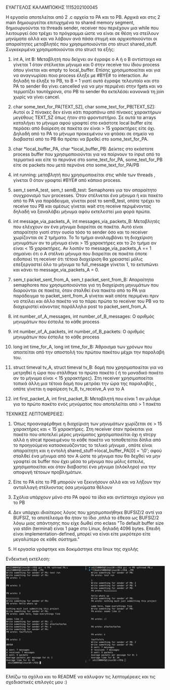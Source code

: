 ΕΥΑΓΓΕΛΟΣ ΚΑΛΑΜΠΟΚΗΣ
1115202100045

Η εργασία αποτελείται από 2 .c αρχεία το PA και το  PB. Αρχικά και στις 2 main δημιουργείται επιτυχημένα το shared memory segment, δημιουργούνται τα threads sender, receiver που περιέχουν μια while που λειτουργεί όσο τρέχει το πρόγραμμα ώστε να είναι σε θέση να στείλουν μηνύματα αλλά και να λάβουν ανά πάσα στιγμή 
και αρχικοποιούνται οι απαραίτητες μεταβλητές που χρησιμοποιούνται στο struct shared_stuff. Συγκεκριμένα χρησιμοποιούνται στο struct τα εξής:

1. int A, int B: Μεταβλητή που δείχνει αν έγραψε ο Α ή ο Β αντίστοιχα κα γίνεται 1 
όταν στέλνεται μήνυμα και 0 στην receive του ίδιου process όπου γίνεται και empty το local_buffer. Επίσης χρησιμοποιείται και για να αναγνωρίσει ποιο process έληξε με #BYE# το interaction. Αν δηλαδή το έληξε το PB, το B = 1 γιατί αυτό έγραψε τελευταίο και στο PA το sender θα γίνει cancelled για να μην περιμένει στην fgets και να τερματίζει ταυτόχρονα, στο PB το sender θα εκτελέσει κανονικά τη join χωρίς να γίνει cancel.



2. char some_text_for_PA[TEXT_SZ], char some_text_for_PB[TEXT_SZ]:
Αυτοί οι 2 πίνακες δεν είναι κάτι παραπάνω από πίνακες χαρακτήρων μεγέθους TEXT_SZ όπως ήταν στο φροντιστήριο. Σε αυτά τα arrays καταλήγει το μήνυμα αφού γραφτεί στο εκάστοτε local buffer είτε περάσει από διαίρεση σε πακέτα αν είναι > 15 χαρακτήρες είτε όχι. Δηλαδή από το PA το μήνυμα προκειμένου να φτάσει σε σημείο να διαβαστεί από το PB θα πρέπει να βρεθεί στο some_text_for_PA.

3. char *local_buffer_PA, char *local_buffer_PB: Δείκτες στο εκάστοτε process buffer που χρησιμοποιούνται για να παίρνουν το input από το τερματικό και είτε το περνάνε στο some_text_for_PA, some_text_for_PB είτε σε packets που μετά περνάνε στα some_text_for_PA/PB

4. int running: μεταβλητή που χρησιμοποιείται στις while των threads , γίνεται 0 όταν γραφτεί #BYE# από κάποιο process.

5. sem_t semA_test, sem_t semB_test: Semaphores για τον απαραίτητο συγχρονισμό των processes. Όταν στέλνεται ένα μήνυμα ή και πακέτο από το PA για παράδειγμα, γίνεται post το semB_test, οπότε τρέχει το receive του PB και αμέσως γίνεται wait στη receive περιμένοντας δηλαδή να ξαναλάβει μήνυμα αφόυ εκτελεστεί μια φορά πρώτα.

6. int message_via_packets_A, int messages_via_packets_B: Μεταβλητές που ελέγχουν αν ένα μήνυμα διαρείται σε πακέτα. Αυτό είναι απαραίτητο γιατί στην ουσία τόσο το sender όσο και το receiver χωρίζονται σε 2 τμήματα. Το 1ο τμήμα αναλαμβάνει τη διαχείριση μηνυμάτων αν το μήνυμα είναι > 15 χαρακτήρες και το 2ο τμήμα αν είναι < 15 χαρακτήρες. Αν λοιπόν το message_via_packets_A == 1 σημαίνει ότι ο Α στέλνει μήνυμα που διαρείται σε πακέτα όποτε ειδοποιεί τη receiver ότι τέτοια διαχείριση θα χρειαστεί μόλις επεξεργαστεί όλο το μήνυμα το full_message γίνεται 1, το εκτυπώνει και κάνει το message_via_packets_A = 0.

7. sem_t packet_sent_from_A, sem_t packet_sent_from_B: Απαραίτητα semaphores που χρησιμοποιούνται για τη διαχείριση μηνυμάτων που διαρούνται σε πακέτα, όταν σταλθεί ένα πακέτο από το PA για παράδειγμα το packet_sent_from_A γίνεται wait οπότε περιμένει πριν να στείλει και άλλο πακέτο να το πάρει πρώτα το receiver του PB να το διαχειριστεί κάνοντας παράλληλα post το packet_sent_from_A.

8. int number_of_A_messages, int number_of_B_messages: Ο αριθμός μηνυμάτων που έστειλε το κάθε process

9. int number_of_A_packets, int number_of_B_packets: Ο αριθμός μηνυμάτων που έστειλε το κάθε process

10. long int time_for_A, long int time_for_B: Άθροισμα των χρόνων που απαιτείται από την αποστολή του πρώτου πακέτου μέχρι την παραλαβή του. 

11. struct timeval tv_A, struct timeval tv_B: δομή που χρησιμοποιείται για να μετρηθεί η ώρα που στάλθηκε το πρώτο πακέτο ( ή το μοναδικό πακέτο αν το μήνυμα είναι < 15 χαρακτήρες). Στη receiver χρησιμοποείται τοπικά άλλη μια τέτοια δομή που μετράει την ώρα της παραλαβής , οπότε γίνεται η αφαίρεση tv_B, tv_receive_A για το Α

12. int first_packet_A, int first_packet_B: Μεταβλητή που είναι 1 αν μιλάμε για το πρώτο πακέτο ενός μηνύματος που αποτελείται από > 1 πακέτα 

ΤΕΧΝΙΚΕΣ ΛΕΠΤΟΜΕΡΕΙΕΣ: 
1. Όπως προαναφέρθηκε η διαχείριση των μηνυμάτων χωρίζεται σε > 15 χαρακτήρες και < 15 χαρακτήρες. Στη receiver όταν πρόκειται για πακέτο που αποτελεί μέρος μηνύματος χρησιμοποιείται όχι η strcpy αλλά η strcat προκειμένου το κάθε πακέτο να τοποθετείται δίπλα από το προηγούμενο κατασκευάζοντας το τελικό μήνυμα , οπότε είναι απαραίτητη και η εντολή shared_stuff->local_buffer_PA[0] = '\0'; αφού σταλθεί ένα μήνυμα από τον Α ώστε το μήνυμα που θα δεχθεί να μην γραφτεί σε buffer που έχει μέσα το μήνυμα που μόλις έστειλε, χρησιμοποιείται και όταν διαβαστεί ένα μήνυμα (ολόκληρο) για την αποφυγή τέτοιων προβλημάτων.

2. Είτε το PA είτε το PB μπορούν να ξεκινήσουν αλλά και να λήξουν την ανταλλαγή στέλνοντας όσα μηνύματα θέλουν

3. Σχόλια υπάρχουν μόνο στο PA αφού τα ίδια και αντίστοιχα ισχύουν για το PB

4. Δεν υπάρχει ιδιαίτερος λόγος που χρησιμοποιήθηκε BUFSIZ/2 αντί για BUFSIZ, το αποτέλεσμα θα ήταν το ίδιο ,απλά το έθεσα ως BUFSIZ/2 λόγω μιας απάντησης που είχε δωθεί στο eclass "Το default buffer size για stdin (terminal) είναι 1 page στο Linux, δηλαδή 4096  bytes. Επειδή είναι implementation-defined, μπορεί να είναι είτε μικρότερο είτε μεγαλύτερο σε κάθε σύστημα."

5. Η εργασία γράφτηκε και δοκιμάστηκε στα linux της σχολής

Ενδεικτική εκτέλεση:

![Alt text](<Screenshot 2023-11-25 at 4.12.25 PM.png>)

Ελπίζω τα σχόλια και το README να κάλυψαν τις λεπτομέρειες και τις σχεδιαστικές επιλογές μου :)